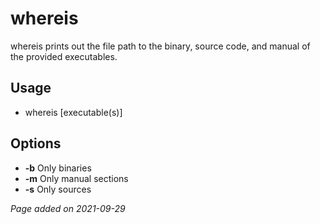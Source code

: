 # whereis
whereis prints out the file path to the binary, source code, and manual of the
provided executables.

## Usage
- whereis [executable(s)]

## Options
- **-b** Only binaries
- **-m** Only manual sections
- **-s** Only sources

*Page added on 2021-09-29*

